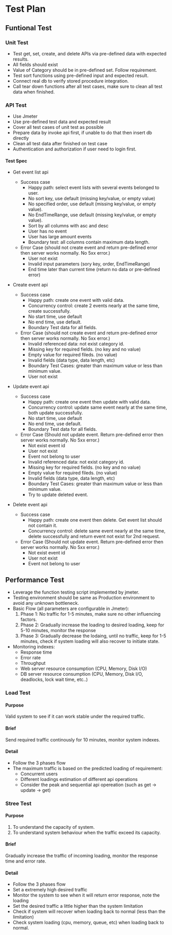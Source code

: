 # Test Plan

## Funtional Test

### Unit Test
  * Test get, set, create, and delete APIs via pre-defined data with expected results.
  * All fields should exist
  * Value of Category should be in pre-defined set. Follow requirement.
  * Test sort functions using pre-defined input and expected result.
  * Connect real db to verify stored procedure integration.
  * Call tear down functions after all test cases, make sure to clean all test data when finished.
  
### API Test
  * Use Jmeter
  * Use pre-defined test data and expected result
  * Cover all test cases of unit test as possible
  * Prepare data by invoke api first, if unable to do that then insert db directly
  * Clean all test data after finished on test case
  * Authentication and authorization if user need to login first.

#### Test Spec
* Get event list api
  * Success case
    * Happy path: select event lists with several events belonged to user.
    * No sort key, use default (missing key/value, or empty value)
    * No specified order, use default (missing key/value, or empty value).
    * No EndTimeRange, use default (missing key/value, or empty value).
    * Sort by all columns with asc and desc
    * User has no event
    * User has large amount events
    * Boundary test: all columns contain maximum data length.
  * Error Case (should not create event and return pre-defined error then server works normally. No 5xx error.)
    * User not exist
    * Invalid input parameters (sory key, order, EndTimeRange)
    * End time later than current time (return no data or pre-defined error)
    
* Create event api
  * Success case
    * Happy path: create one event with valid data.
    * Concurrency control: create 2 events nearly at the same time, create successfully.
    * No start time, use default
    * No end time, use default.
    * Boundary Test data for all fields.
  * Error Case (should not create event and return pre-defined error then server works normally. No 5xx error.)
    * Invalid referenced data: not exist category id.
    * Missing key for required fields. (no key and no value)
    * Empty value for required fileds. (no value)
    * Invalid fields (data type, data length, etc)
    * Boundary Test Cases: greater than maximum value or less than minimum value.
    * User not exist

* Update event api
  * Success case
    * Happy path: create one event then update with valid data.
    * Concurrency control: update same event nearly at the same time, both update successfully.
    * No start time, use default
    * No end time, use default.
    * Boundary Test data for all fields.
  * Error Case (Should not update event. Return pre-defined error then server works normally. No 5xx error.)
    * Not exist event id
    * User not exist
    * Event not belong to user
    * Invalid referenced data: not exist category id.
    * Missing key for required fields. (no key and no value)
    * Empty value for required fileds. (no value)
    * Invalid fields (data type, data length, etc)
    * Boundary Test Cases: greater than maximum value or less than minimum value.
    * Try to update deleted event.


* Delete event api
  * Success case
    * Happy path: create one event then delete. Get event list should not contain it.
    * Concurrency control: delete same event nearly at the same time, delete successfully and return event not exist for 2nd request.
  * Error Case (Should not update event. Return pre-defined error then server works normally. No 5xx error.)
    * Not exist event id
    * User not exist
    * Event not belong to user
    
## Performance Test

* Leverage the function testing script implemented by jmeter.
* Testing environment should be same as Production environment to avoid any unknown bottleneck.
* Basic Flow (all parameters are configurable in Jmeter):
  1. Phase 1: No traffic for 1-5 minutes, make sure no other influencing factors.
  2. Phase 2: Gradually increase the loading to desired loading, keep for 5-10 minutes, monitor the response
  3. Phase 3: Gradually decrease the lodaing, until no traffic, keep for 1-5 minutes, check if system loading will also recover to initiate state.
* Monitoring indexes:
  * Response time
  * Error rate
  * Throughput
  * Web server resource consumption (CPU, Memory, Disk I/O)
  * DB server resource consumption (CPU, Memory, Disk I/O, deadlocks, lock wait time, etc..)

### Load Test
#### Purpose
Valid system to see if it can work stable under the required traffic.
#### Brief
Send required traffic continously for 10 minutes, monitor system indexes.
#### Detail
* Follow the 3 phases flow
* The maximum traffic is based on the predicted loading of requirement:
  * Concurrent users
  * Different loadings estimation of different api operations
  * Consider the peak and sequential api opereation (such as get -> update -> get)

### Stree Test
#### Purpose
1. To understand the capacity of system.
1. To understand system behaviour when the traffic exceed its capacity.
#### Brief
Gradually increase the traffic of incoming loading, monitor the response time and error rate.
#### Detail
* Follow the 3 phases flow
* Set a extremely high desired traffic
* Monitor the system to see when it will return error response, note the loading
* Set the desired traffic a little higher than the system limitation
* Check if system will recover when loading back to normal (less than the limitation)
* Check system loading (cpu, memory, queue, etc) when loading back to normal.
